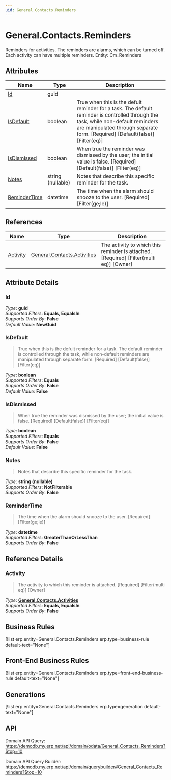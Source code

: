 ```yaml
---
uid: General.Contacts.Reminders
---
```

# General.Contacts.Reminders

Reminders for activities. The reminders are alarms, which can be turned off. Each activity can have multiple reminders. Entity: Cm_Reminders

## Attributes

| Name | Type | Description |
| ---- | ---- | --- |
| [Id](General.Contacts.Reminders.md#Id) | guid |  
| [IsDefault](General.Contacts.Reminders.md#IsDefault) | boolean | True when this is the defult reminder for a task. The default reminder is controlled through the task, while non-default reminders are manipulated through separate form. [Required] [Default(false)] [Filter(eq)] 
| [IsDismissed](General.Contacts.Reminders.md#IsDismissed) | boolean | When true the reminder was dismissed by the user; the initial value is false. [Required] [Default(false)] [Filter(eq)] 
| [Notes](General.Contacts.Reminders.md#Notes) | string (nullable) | Notes that describe this specific reminder for the task. 
| [ReminderTime](General.Contacts.Reminders.md#ReminderTime) | datetime | The time when the alarm should snooze to the user. [Required] [Filter(ge;le)] 

## References

| Name | Type | Description |
| ---- | ---- | --- |
| [Activity](General.Contacts.Reminders.md#Activity) | [General.Contacts.Activities](General.Contacts.Activities.md) | The activity to which this reminder is attached. [Required] [Filter(multi eq)] [Owner] |


## Attribute Details

### Id

_Type_: **guid**  
_Supported Filters_: **Equals, EqualsIn**  
_Supports Order By_: **False**  
_Default Value_: **NewGuid**  

### IsDefault

> True when this is the defult reminder for a task. The default reminder is controlled through the task, while non-default reminders are manipulated through separate form. [Required] [Default(false)] [Filter(eq)]

_Type_: **boolean**  
_Supported Filters_: **Equals**  
_Supports Order By_: **False**  
_Default Value_: **False**  

### IsDismissed

> When true the reminder was dismissed by the user; the initial value is false. [Required] [Default(false)] [Filter(eq)]

_Type_: **boolean**  
_Supported Filters_: **Equals**  
_Supports Order By_: **False**  
_Default Value_: **False**  

### Notes

> Notes that describe this specific reminder for the task.

_Type_: **string (nullable)**  
_Supported Filters_: **NotFilterable**  
_Supports Order By_: **False**  

### ReminderTime

> The time when the alarm should snooze to the user. [Required] [Filter(ge;le)]

_Type_: **datetime**  
_Supported Filters_: **GreaterThanOrLessThan**  
_Supports Order By_: **False**  


## Reference Details

### Activity

> The activity to which this reminder is attached. [Required] [Filter(multi eq)] [Owner]

_Type_: **[General.Contacts.Activities](General.Contacts.Activities.md)**  
_Supported Filters_: **Equals, EqualsIn**  
_Supports Order By_: **False**  



## Business Rules

[!list erp.entity=General.Contacts.Reminders erp.type=business-rule default-text="None"]

## Front-End Business Rules

[!list erp.entity=General.Contacts.Reminders erp.type=front-end-business-rule default-text="None"]

## Generations

[!list erp.entity=General.Contacts.Reminders erp.type=generation default-text="None"]

## API

Domain API Query:
<https://demodb.my.erp.net/api/domain/odata/General_Contacts_Reminders?$top=10>

Domain API Query Builder:
<https://demodb.my.erp.net/api/domain/querybuilder#General_Contacts_Reminders?$top=10>


